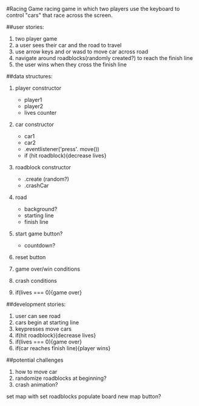<!--
Creator: <Name>
Location: SF
-->
#Racing Game
racing game in which two players use the keyboard to control "cars" 
that race across the screen.

##user stories:
1. two player game
2. a user sees their car and the road to travel
3. use arrow keys and or wasd to move car across road
4. navigate around roadblocks(randomly created?) to reach the finish line
5. the user wins when they cross the finish line


##data structures:
1. player constructor
	- player1
	- player2
	- lives counter


2. car constructor
	- car1
	- car2
	- .eventlistener('press'. move())
	- if (hit roadblock){decrease lives}

3. roadblock constructor
	- .create   (random?)
	- .crashCar

4. road
	- background?
	- starting line
	- finish line

5. start game button?
	- countdown?

6. reset button
7. game over/win conditions
8. crash conditions
9. if(lives === 0){game over}



##development stories:
1. user can see road
2. cars begin at starting line
3. keypresses move cars
4. if(hit roadblock){decrease lives}
5. if(lives === 0){game over}
6. if(car reaches finish line){player wins}




##potential challenges
1. how to move car
2. randomize roadblocks at beginning?
3. crash animation?




set map with set roadblocks populate board
new map button?



